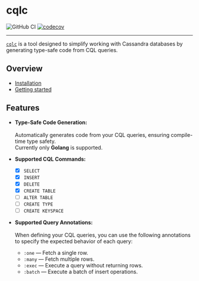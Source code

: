# cqlc

![GitHub CI](https://github.com/razcoen/cqlc/actions/workflows/commit.yaml/badge.svg) [![codecov](https://codecov.io/gh/razcoen/cqlc/graph/badge.svg?token=RCKM4XXK1I)](https://codecov.io/gh/razcoen/cqlc)

---

[`cqlc`](https://github.com/razcoen/cqlc) is a tool designed to simplify working with Cassandra databases by generating type-safe code from CQL queries.

## Overview

- [Installation](https://razcoen.github.io/cqlc/usage/installation)
- [Getting started](https://razcoen.github.io/cqlc/usage/getting-started)

## Features

- **Type-Safe Code Generation:**
  <br><br> Automatically generates code from your CQL queries, ensuring compile-time type safety.
  <br> Currently only **Golang** is supported.

- **Supported CQL Commands:**
  - [x] `SELECT`
  - [x] `INSERT`
  - [x] `DELETE`
  - [x] `CREATE TABLE`
  - [ ] `ALTER TABLE`
  - [ ] `CREATE TYPE`
  - [ ] `CREATE KEYSPACE`

- **Supported Query Annotations:**
  <br><br> When defining your CQL queries, you can use the following annotations to specify the expected behavior of each query:
  - `:one` — Fetch a single row.
  - `:many` — Fetch multiple rows.
  - `:exec` — Execute a query without returning rows.
  - `:batch` — Execute a batch of insert operations.
